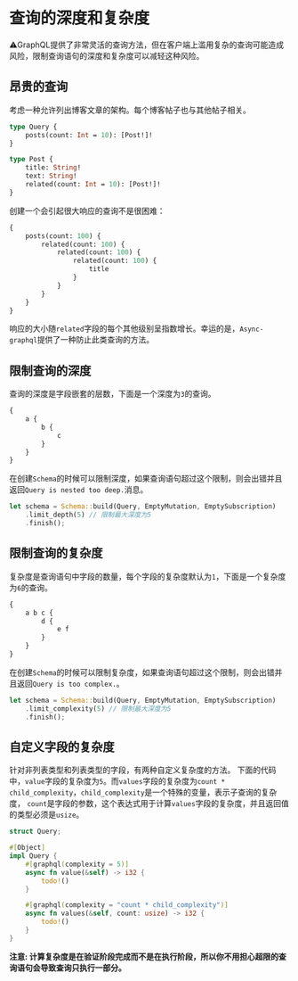 # 查询的深度和复杂度

⚠️GraphQL提供了非常灵活的查询方法，但在客户端上滥用复杂的查询可能造成风险，限制查询语句的深度和复杂度可以减轻这种风险。

## 昂贵的查询

考虑一种允许列出博客文章的架构。每个博客帖子也与其他帖子相关。

```graphql
type Query {
	posts(count: Int = 10): [Post!]!
}

type Post {
	title: String!
	text: String!
	related(count: Int = 10): [Post!]!
}
```

创建一个会引起很大响应的查询不是很困难：

```graphql
{
    posts(count: 100) {
        related(count: 100) {
            related(count: 100) {
                related(count: 100) {
                    title
                }
            }
        }
    }
}
```

响应的大小随`related`字段的每个其他级别呈指数增长。幸运的是，`Async-graphql`提供了一种防止此类查询的方法。

## 限制查询的深度

查询的深度是字段嵌套的层数，下面是一个深度为`3`的查询。

```graphql
{
    a {
        b {
            c
        }
    }
}
```

在创建`Schema`的时候可以限制深度，如果查询语句超过这个限制，则会出错并且返回`Query is nested too deep.`消息。

```rust
let schema = Schema::build(Query, EmptyMutation, EmptySubscription)
    .limit_depth(5) // 限制最大深度为5
    .finish();
```

## 限制查询的复杂度

复杂度是查询语句中字段的数量，每个字段的复杂度默认为`1`，下面是一个复杂度为`6`的查询。

```graphql
{
    a b c {
        d {
            e f
        }
    }
}
```

在创建`Schema`的时候可以限制复杂度，如果查询语句超过这个限制，则会出错并且返回`Query is too complex.`。

```rust
let schema = Schema::build(Query, EmptyMutation, EmptySubscription)
    .limit_complexity(5) // 限制最大深度为5
    .finish();
```

## 自定义字段的复杂度

针对非列表类型和列表类型的字段，有两种自定义复杂度的方法。
下面的代码中，`value`字段的复杂度为`5`。而`values`字段的复杂度为`count * child_complexity`，`child_complexity`是一个特殊的变量，表示子查询的复杂度，
`count`是字段的参数，这个表达式用于计算`values`字段的复杂度，并且返回值的类型必须是`usize`。

```rust
struct Query;

#[Object]
impl Query {
    #[graphql(complexity = 5)]
    async fn value(&self) -> i32 {
        todo!()
    }

    #[graphql(complexity = "count * child_complexity")]
    async fn values(&self, count: usize) -> i32 {
        todo!()
    }
}
```

**注意: 计算复杂度是在验证阶段完成而不是在执行阶段，所以你不用担心超限的查询语句会导致查询只执行一部分。**
